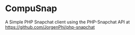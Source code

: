 CompuSnap
=========

A Simple PHP Snapchat client using the PHP-Snapchat API at https://github.com/JorgenPhi/php-snapchat
